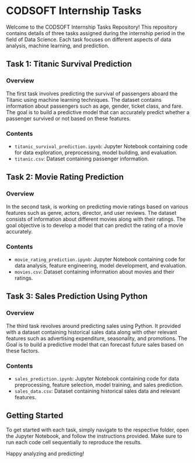 # CODSOFT Internship Tasks

Welcome to the CODSOFT Internship Tasks Repository! This repository contains details of three tasks assigned during the internship period in the field of Data Science. Each task focuses on different aspects of data analysis, machine learning, and prediction.

## Task 1: Titanic Survival Prediction

### Overview
The first task involves predicting the survival of passengers aboard the Titanic using machine learning techniques. The dataset contains information about passengers such as age, gender, ticket class, and fare. The goal is to build a predictive model that can accurately predict whether a passenger survived or not based on these features.

### Contents
- `titanic_survival_prediction.ipynb`: Jupyter Notebook containing code for data exploration, preprocessing, model building, and evaluation.
- `titanic.csv`: Dataset containing passenger information.

## Task 2: Movie Rating Prediction

### Overview
In the second task, is working on predicting movie ratings based on various features such as genre, actors, director, and user reviews. The dataset consists of information about different movies along with their ratings. The goal objective is to develop a model that can predict the rating of a movie accurately.

### Contents
- `movie_rating_prediction.ipynb`: Jupyter Notebook containing code for data analysis, feature engineering, model development, and evaluation.
- `movies.csv`: Dataset containing information about movies and their ratings.

## Task 3: Sales Prediction Using Python

### Overview
The third task revolves around predicting sales using Python. It provided with a dataset containing historical sales data along with other relevant features such as advertising expenditure, seasonality, and promotions. The Goal is to build a predictive model that can forecast future sales based on these factors.

### Contents
- `sales_prediction.ipynb`: Jupyter Notebook containing code for data preprocessing, feature selection, model training, and sales prediction.
- `sales_data.csv`: Dataset containing historical sales data and relevant features.

## Getting Started

To get started with each task, simply navigate to the respective folder, open the Jupyter Notebook, and follow the instructions provided. Make sure to run each code cell sequentially to reproduce the results.


Happy analyzing and predicting!
